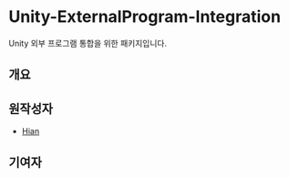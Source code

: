 # Unity-ExternalProgram-Integration
Unity 외부 프로그램 통합을 위한 패키지입니다.


## 개요

## 원작성자
- [Hian](https://github.com/creator-hian)

## 기여자

